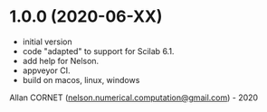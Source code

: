 # 1.0.0 (2020-06-XX)

* initial version
* code "adapted" to support for Scilab 6.1.
* add help for Nelson.
* appveyor CI.
* build on macos, linux, windows


Allan CORNET (nelson.numerical.computation@gmail.com) - 2020
